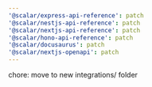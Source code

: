 ```yaml
---
'@scalar/express-api-reference': patch
'@scalar/nestjs-api-reference': patch
'@scalar/nextjs-api-reference': patch
'@scalar/hono-api-reference': patch
'@scalar/docusaurus': patch
'@scalar/nextjs-openapi': patch
---
```


chore: move to new integrations/ folder
